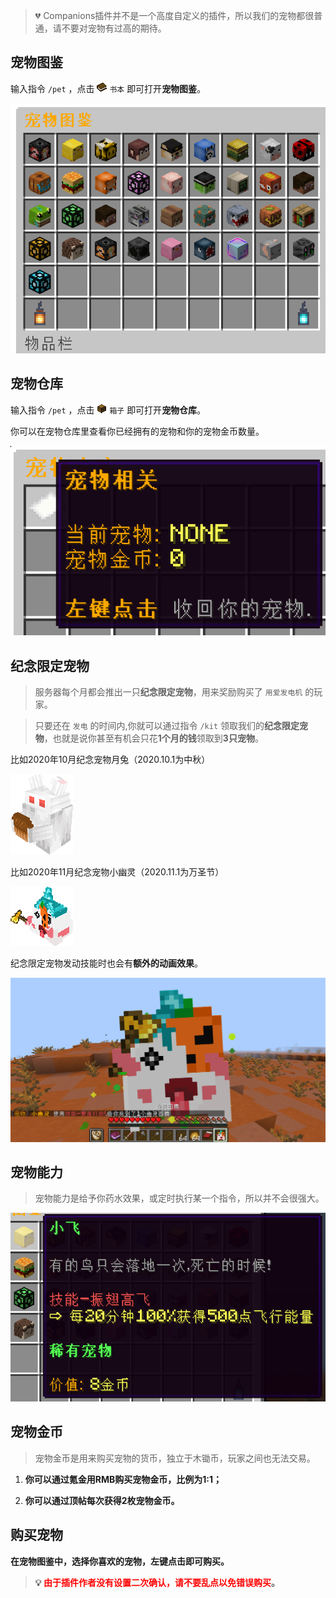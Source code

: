 > 💔 Companions插件并不是一个高度自定义的插件，所以我们的宠物都很普通，请不要对宠物有过高的期待。

## 宠物图鉴

输入指令 `/pet` ，点击 <img src="pics/book.png" class="icon" alt="书本图标"/> `书本` 即可打开**宠物图鉴**。

![宠物图鉴](pics/petbook.png)

## 宠物仓库

输入指令 `/pet` ，点击 <img src="pics/chest.png" class="icon" alt="箱子图标"/> `箱子` 即可打开**宠物仓库**。

你可以在宠物仓库里查看你已经拥有的宠物和你的宠物金币数量。

![宠物仓库](pics/petpaper.png)

## 纪念限定宠物

> 服务器每个月都会推出一只**纪念限定宠物**，用来奖励购买了 `用爱发电机` 的玩家。

> 只要还在 `发电` 的时间内,你就可以通过指令 `/kit` 领取我们的**纪念限定宠物**，也就是说你甚至有机会只花**1个月的钱**领取到**3只宠物**。

比如2020年10月纪念宠物月兔（2020.10.1为中秋）

<img src="pics/petmoonrabbit.png" class="size" alt="月兔模型"/>

比如2020年11月纪念宠物小幽灵（2020.11.1为万圣节）

<img src="pics/petghost.png" class="size" alt="幽灵模型"/>

纪念限定宠物发动技能时也会有**额外的动画效果**。

![限定宠物的额外动画](pics/petani.png)

## 宠物能力

> 宠物能力是给予你药水效果，或定时执行某一个指令，所以并不会很强大。

![宠物能力](pics/petability.png)

## 宠物金币

> 宠物金币是用来购买宠物的货币，独立于木锄币，玩家之间也无法交易。

1. **你可以通过氪金用RMB购买宠物金币，比例为1:1；**

2. **你可以通过顶帖每次获得2枚宠物金币。**

## 购买宠物

**在宠物图鉴中，选择你喜欢的宠物，左键点击即可购买。**

> **💡 <font color=red>由于插件作者没有设置二次确认，请不要乱点以免错误购买</font>。**
